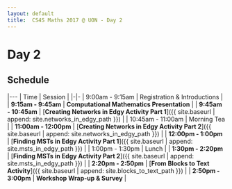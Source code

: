 ```yaml
---
layout: default
title:  CS4S Maths 2017 @ UON - Day 2
---
```


# Day 2

## Schedule

|---
| Time | Session |
|-|-
| 9:00am - 9:15am     | Registration & Introductions | 
| **9:15am - 9:45am** | **Computational Mathematics Presentation** |
| **9:45am - 10:45am** | [**Creating Networks in Edgy Activity Part 1**]({{ site.baseurl | append: site.networks_in_edgy_path }}) |
| 10:45am - 11:00am | Morning Tea |
| **11:00am - 12:00pm** | [**Creating Networks in Edgy Activity Part 2**]({{ site.baseurl | append: site.networks_in_edgy_path }}) |
| **12:00pm - 1:00pm** | [**Finding MSTs in Edgy Activity Part 1**]({{ site.baseurl | append: site.msts_in_edgy_path }})  |
| 1:00pm - 1:30pm | Lunch |
| **1:30pm - 2:20pm** | [**Finding MSTs in Edgy Activity Part 2**]({{ site.baseurl | append: site.msts_in_edgy_path }}) |
| **2:20pm - 2:50pm** | [**From Blocks to Text Activity**]({{ site.baseurl | append: site.blocks_to_text_path }}) |
| **2:50pm - 3:00pm** | **Workshop Wrap-up & Survey** |

